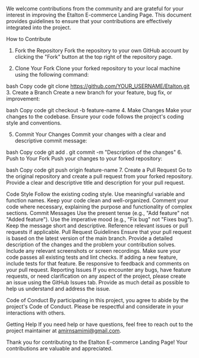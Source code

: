 We welcome contributions from the community and are grateful for your interest in improving the Etalton E-commerce Landing Page. This document provides guidelines to ensure that your contributions are effectively integrated into the project.

How to Contribute

1. Fork the Repository
   Fork the repository to your own GitHub account by clicking the "Fork" button at the top right of the repository page.

2. Clone Your Fork
   Clone your forked repository to your local machine using the following command:

bash
Copy code
git clone https://github.com/YOUR_USERNAME/Etalton.git 3. Create a Branch
Create a new branch for your feature, bug fix, or improvement:

bash
Copy code
git checkout -b feature-name 4. Make Changes
Make your changes to the codebase. Ensure your code follows the project's coding style and conventions.

5. Commit Your Changes
   Commit your changes with a clear and descriptive commit message:

bash
Copy code
git add .
git commit -m "Description of the changes" 6. Push to Your Fork
Push your changes to your forked repository:

bash
Copy code
git push origin feature-name 7. Create a Pull Request
Go to the original repository and create a pull request from your forked repository. Provide a clear and descriptive title and description for your pull request.

Code Style
Follow the existing coding style.
Use meaningful variable and function names.
Keep your code clean and well-organized.
Comment your code where necessary, explaining the purpose and functionality of complex sections.
Commit Messages
Use the present tense (e.g., "Add feature" not "Added feature").
Use the imperative mood (e.g., "Fix bug" not "Fixes bug").
Keep the message short and descriptive.
Reference relevant issues or pull requests if applicable.
Pull Request Guidelines
Ensure that your pull request is based on the latest version of the main branch.
Provide a detailed description of the changes and the problem your contribution solves.
Include any relevant screenshots or screen recordings.
Make sure your code passes all existing tests and lint checks.
If adding a new feature, include tests for that feature.
Be responsive to feedback and comments on your pull request.
Reporting Issues
If you encounter any bugs, have feature requests, or need clarification on any aspect of the project, please create an issue using the GitHub Issues tab. Provide as much detail as possible to help us understand and address the issue.

Code of Conduct
By participating in this project, you agree to abide by the project's Code of Conduct. Please be respectful and considerate in your interactions with others.

Getting Help
If you need help or have questions, feel free to reach out to the project maintainer at amirnsamimi@gmail.com.

Thank you for contributing to the Etalton E-commerce Landing Page! Your contributions are valuable and appreciated.
